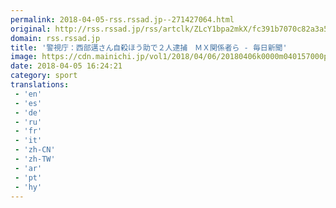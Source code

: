 ```yaml
---
permalink: 2018-04-05-rss.rssad.jp--271427064.html
original: http://rss.rssad.jp/rss/artclk/ZLcY1bpa2mkX/fc391b7070c82a3a5825363fb395de0e?ul=_rPGgoDTz1NDdZRsrwvzOsMJusIYpAH7AMOTDSrDB8dO_RORf1dKp8UhaGw5GlHOaPVlsxpbfPCbgXPnKoPNTavXygLs
domain: rss.rssad.jp
title: '警視庁：西部邁さん自殺ほう助で２人逮捕　ＭＸ関係者ら - 毎日新聞'
image: https://cdn.mainichi.jp/vol1/2018/04/06/20180406k0000m040157000p/9.jpg?1
date: 2018-04-05 16:24:21
category: sport
translations: 
 - 'en'
 - 'es'
 - 'de'
 - 'ru'
 - 'fr'
 - 'it'
 - 'zh-CN'
 - 'zh-TW'
 - 'ar'
 - 'pt'
 - 'hy'
---
```


